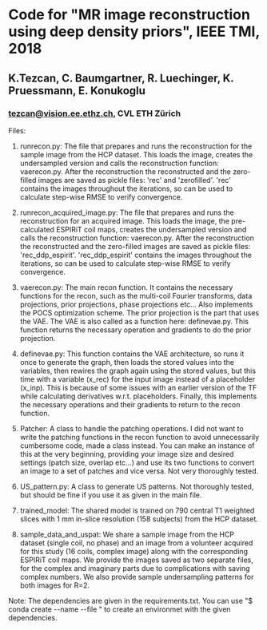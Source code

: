 # Code for "MR image reconstruction using deep density priors", IEEE TMI, 2018
## K.Tezcan, C. Baumgartner, R. Luechinger, K. Pruessmann, E. Konukoglu
### tezcan@vision.ee.ethz.ch, CVL ETH Zürich


Files:

1. runrecon.py: The file that prepares and runs the reconstruction for the sample image from the HCP dataset. This loads the image, creates the undersampled version and calls the reconstruction function: vaerecon.py. After the reconstruction the reconstructed and the zero-filled images are saved as pickle files: 'rec' and 'zerofilled'. 'rec' contains the images throughout the iterations, so can be used to calculate step-wise RMSE to verify convergence.

2. runrecon_acquired_image.py: The file that prepares and runs the reconstruction for an acquired image. This loads the image, the pre-calculated ESPIRiT coil maps, creates the undersampled version and calls the reconstruction function: vaerecon.py. After the reconstruction the reconstructed and the zero-filled images are saved as pickle files: 'rec_ddp_espirit'. 'rec_ddp_espirit' contains the images throughout the iterations, so can be used to calculate step-wise RMSE to verify convergence.

3. vaerecon.py: The main recon function. It contains the necessary functions for the recon, such as the multi-coil Fourier transforms, data projections, prior projections, phase projections etc... Also implements the POCS optimization scheme. The prior projection is the part that uses the VAE. The VAE is also called as a function here: definevae.py. This function returns the necessary operation and gradients to do the prior projection.

4. definevae.py: This function contains the VAE architecture, so runs it once to generate the graph, then loads the stored values into the variables, then rewires the graph again using the stored values, but this time with a variable (x_rec) for the input image instead of a placeholder (x_inp). This is because of some issues with an earlier version of the TF while calculating derivatives w.r.t. placeholders. Finally, this implements the necessary operations and their gradients to return to the recon function.

5. Patcher: A class to handle the patching operations. I did not want to write the patching functions in the recon function to avoid unnecessarily cumbersome code, made a class instead. You can make an instance of this at the very beginning, providing your image size and desired settings (patch size, overlap etc...) and use its two functions to convert an image to a set of patches and vice versa. Not very thoroughly tested. 

6. US_pattern.py: A class to generate US patterns. Not thoroughly tested, but should be fine if you use it as given in the main file.

7. trained_model: The shared model is trained on 790 central T1 weighted slices with 1 mm in-slice resolution (158 subjects) from the HCP dataset.

8. sample_data_and_uspat: We share a sample image from the HCP dataset (single coil, no phase) and an image from a volunteer acquired for this study (16 coils, complex image) along with the corresponding ESPIRiT coil maps. We provide the images saved as two separate files, for the complex and imaginary parts due to complications with saving complex numbers. We also provide sample undersampling patterns for both images for R=2.

Note: The dependencies are given in the requirements.txt. You can use "$ conda create --name <env> --file <this file>" to create an environmet with the given dependencies.



